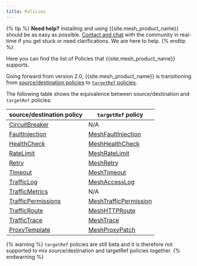 ```yaml
---
title: Policies
---
```


{% tip %}
**Need help?** Installing and using {{site.mesh_product_name}} should be as easy as possible. [Contact and chat](/community) with the community in real-time if you get stuck or need clarifications. We are here to help.
{% endtip %}

Here you can find the list of Policies that {{site.mesh_product_name}} supports.

Going forward from version 2.0, {{site.mesh_product_name}} is transitioning from [source/destination policies](../general-notes-about-kuma-policies) to [`targetRef` policies](../targetref). 

The following table shows the equivalence between source/destination and `targetRef` policies:

| source/destination policy                    | `targetRef` policy                                |
| -------------------------------------------- | ------------------------------------------------- |
| [CircuitBreaker](../circuit-breaker)         | N/A                                               |
| [FaultInjection](../fault-injection)         | [MeshFaultInjection](../meshfaultinjection)       |
| [HealthCheck](../health-check)               | [MeshHealthCheck](../meshhealthcheck)             |
| [RateLimit](../rate-limit)                   | [MeshRateLimit](../meshratelimit)                 |
| [Retry](../retry)                            | [MeshRetry](../meshretry)                         |
| [Timeout](../timeout)                        | [MeshTimeout](../meshtimeout)                     |
| [TrafficLog](../traffic-log)                 | [MeshAccessLog](../meshaccesslog)                 |
| [TrafficMetrics](../traffic-metrics)         | N/A                                               |
| [TrafficPermissions](../traffic-permissions) | [MeshTrafficPermission](../meshtrafficpermission) |
| [TrafficRoute](../traffic-route)             | [MeshHTTPRoute](../meshhttproute)                 |
| [TrafficTrace](../traffic-trace)             | [MeshTrace](../meshtrace)                         |
| [ProxyTemplate](../proxy-template)           | [MeshProxyPatch](../meshproxypatch)               |

{% warning %}
`targetRef` policies are still beta and it is therefore not supported to mix source/destination and targetRef policies together.
{% endwarning %}
